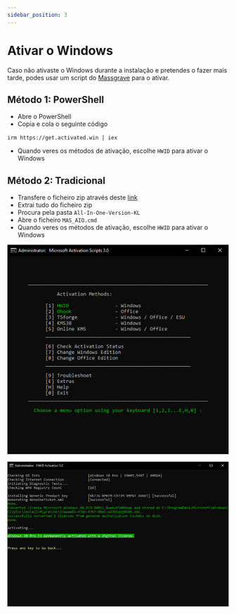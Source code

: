 ```yaml
---
sidebar_position: 3
---
```


# Ativar o Windows

Caso não ativaste o Windows durante a instalação e pretendes o fazer mais tarde, podes usar um script do [Massgrave](https://massgrave.dev/) para o ativar.

## Método 1: PowerShell

- Abre o PowerShell
- Copia e cola o seguinte código
```
irm https://get.activated.win | iex
```
- Quando veres os métodos de ativação, escolhe ``HWID`` para ativar o Windows

## Método 2: Tradicional

- Transfere o ficheiro zip através deste [link](https://github.com/massgravel/Microsoft-Activation-Scripts/archive/refs/heads/master.zip)
- Extrai tudo do ficheiro zip
- Procura pela pasta `All-In-One-Version-KL`
- Abre o ficheiro `MAS_AIO.cmd`
- Quando veres os métodos de ativação, escolhe ``HWID`` para ativar o Windows

![mas1](./assets/mas1.png)

![mas2](./assets/mas2.png)